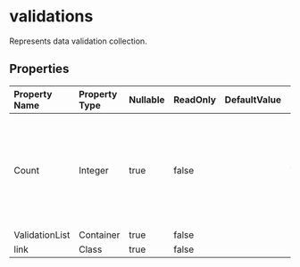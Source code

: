 # **validations**

Represents data validation collection. 

## **Properties**

| Property Name | Property Type | Nullable |  ReadOnly | DefaultValue | Description | 
| :- | :- | :- |:- |  :- | :- |
|Count|Integer|true|false |  |Property summary: The property "Count" with an XML element name "count" returns the number of items in the "ValidationList".|
|ValidationList|Container|true|false |  ||
|link|Class|true|false |  ||

